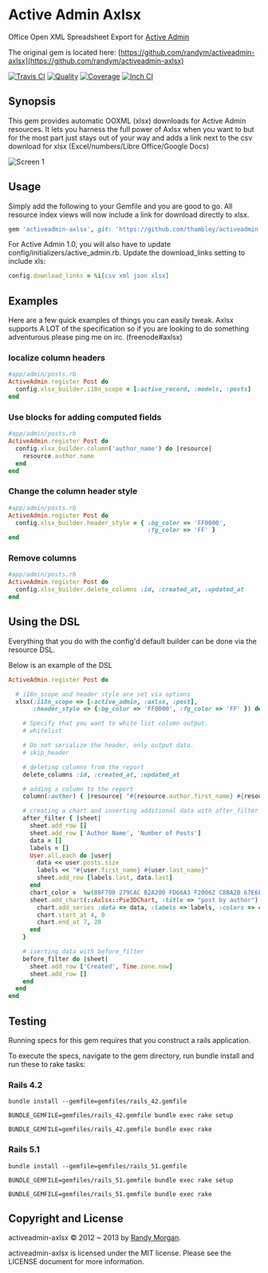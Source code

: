 # Active Admin Axlsx

Office Open XML Spreadsheet Export for [Active Admin]

The original gem is located here: [https://github.com/randym/activeadmin-axlsx](https://github.com/randym/activeadmin-axlsx)

[![Travis CI][travis_badge]][travis]
[![Quality][codeclimate_badge]][codeclimate]
[![Coverage][codecov_badge]][codecov]
[![Inch CI][inch_badge]][inch]

## Synopsis

This gem provides automatic OOXML (xlsx) downloads for Active Admin
resources. It lets you harness the full power of Axlsx when you want to
but for the most part just stays out of your way and adds a link next to
the csv download for xlsx (Excel/numbers/Libre Office/Google Docs)

![Screen 1](screen_capture.png)

## Usage

Simply add the following to your Gemfile and you are good to go.
All resource index views will now include a link for download directly
to xlsx.

```ruby
gem 'activeadmin-axlsx', git: 'https://github.com/thambley/activeadmin-axlsx.git'
```

For Active Admin 1.0, you will also have to update config/initializers/active_admin.rb.  Update the download\_links setting to include xls:

```ruby
config.download_links = %i[csv xml json xlsx]
```

## Examples

Here are a few quick examples of things you can easily tweak.
Axlsx supports A LOT of the specification so if you are looking to do
something adventurous please ping me on irc. (freenode#axlsx)

### localize column headers

```ruby
#app/admin/posts.rb
ActiveAdmin.register Post do
  config.xlsx_builder.i18n_scope = [:active_record, :models, :posts]
end
```

### Use blocks for adding computed fields

```ruby
#app/admin/posts.rb
ActiveAdmin.register Post do
  config.xlsx_builder.column('author_name') do |resource|
    resource.author.name
  end
end
```

### Change the column header style

```ruby
#app/admin/posts.rb
ActiveAdmin.register Post do
  config.xlsx_builder.header_style = { :bg_color => 'FF0000',
                                       :fg_color => 'FF' }
end
```

### Remove columns

```ruby
#app/admin/posts.rb
ActiveAdmin.register Post do
  config.xlsx_builder.delete_columns :id, :created_at, :updated_at
end
```

## Using the DSL

Everything that you do with the config'd default builder can be done via
the resource DSL.

Below is an example of the DSL

```ruby
ActiveAdmin.register Post do

  # i18n_scope and header style are set via options
  xlsx(:i18n_scope => [:active_admin, :axlsx, :post],
       :header_style => {:bg_color => 'FF0000', :fg_color => 'FF' }) do

    # Specify that you want to white list column output.
    # whitelist

    # Do not serialize the header, only output data.
    # skip_header

    # deleting columns from the report
    delete_columns :id, :created_at, :updated_at

    # adding a column to the report
    column(:author) { |resource| "#{resource.author.first_name} #{resource.author.last_name}" }

    # creating a chart and inserting additional data with after_filter
    after_filter { |sheet|
      sheet.add_row []
      sheet.add_row ['Author Name', 'Number of Posts']
      data = []
      labels = []
      User.all.each do |user|
        data << user.posts.size
        labels << "#{user.first_name} #{user.last_name}"
        sheet.add_row [labels.last, data.last]
      end
      chart_color =  %w(88F700 279CAC B2A200 FD66A3 F20062 C8BA2B 67E6F8 DFFDB9 FFE800 B6F0F8)
      sheet.add_chart(::Axlsx::Pie3DChart, :title => "post by author") do |chart|
        chart.add_series :data => data, :labels => labels, :colors => chart_color
        chart.start_at 4, 0
        chart.end_at 7, 20
      end
    }

    # iserting data with before_filter
    before_filter do |sheet|
      sheet.add_row ['Created', Time.zone.now]
      sheet.add_row []
    end
  end
end
```

## Testing

Running specs for this gem requires that you construct a rails application.

To execute the specs, navigate to the gem directory, run bundle install and run these to rake tasks:

### Rails 4.2

```text
bundle install --gemfile=gemfiles/rails_42.gemfile
```

```text
BUNDLE_GEMFILE=gemfiles/rails_42.gemfile bundle exec rake setup
```

```text
BUNDLE_GEMFILE=gemfiles/rails_42.gemfile bundle exec rake
```

### Rails 5.1

```text
bundle install --gemfile=gemfiles/rails_51.gemfile
```

```text
BUNDLE_GEMFILE=gemfiles/rails_51.gemfile bundle exec rake setup
```

```text
BUNDLE_GEMFILE=gemfiles/rails_51.gemfile bundle exec rake
```

## Copyright and License

activeadmin-axlsx &copy; 2012 ~ 2013 by [Randy Morgan](mailto:digial.ipseity@gmail.com).

activeadmin-axlsx is licensed under the MIT license. Please see the LICENSE document for more information.

[Active Admin]:https://www.activeadmin.info/
[activeadmin-axlsx]:https://github.com/randym/activeadmin-axlsx

[travis_badge]: https://img.shields.io/travis/thambley/activeadmin-axlsx/master.svg
[travis]: https://travis-ci.org/thambley/activeadmin-axlsx
[codeclimate_badge]: https://api.codeclimate.com/v1/badges/ea1b67b0133a34817f66/maintainability
[codeclimate]: https://codeclimate.com/github/thambley/activeadmin-axlsx/maintainability
[codecov_badge]: https://codecov.io/gh/thambley/activeadmin-axlsx/branch/master/graph/badge.svg
[codecov]: https://codecov.io/gh/thambley/activeadmin-axlsx
[inch_badge]: http://inch-ci.org/github/thambley/activeadmin-axlsx.svg?branch=master
[inch]: http://inch-ci.org/github/thambley/activeadmin-axlsx